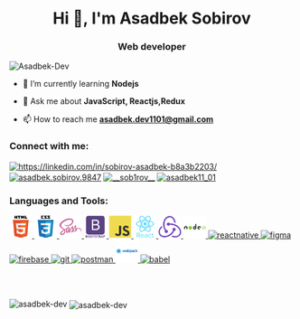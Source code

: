 <h1 align="center">Hi 👋, I'm Asadbek Sobirov</h1>
<h3 align="center">Web developer </h3>

<p align="left"> <img src="https://komarev.com/ghpvc/?username=Asadbek-Dev&label=Profile%20views&color=0e75b6&style=flat" alt="Asadbek-Dev" /> </p>
 
- 🌱 I’m currently learning  **Nodejs**

- 💬 Ask me about **JavaScript, Reactjs,Redux**

- 📫 How to reach me **asadbek.dev1101@gmail.com**

<h3 align="left">Connect with me:</h3>
<p align="left">
<a href="https://linkedin.com/in/https://linkedin.com/in/sobirov-asadbek-b8a3b2203/" target="blank"><img align="center" src="https://cdn.jsdelivr.net/npm/simple-icons@3.0.1/icons/linkedin.svg" alt="https://linkedin.com/in/sobirov-asadbek-b8a3b2203/" height="30" width="40" /></a>
<a href="https://fb.com/asadbek.sobirov.9847" target="blank"><img align="center" src="https://cdn.jsdelivr.net/npm/simple-icons@3.0.1/icons/facebook.svg" alt="asadbek.sobirov.9847" height="30" width="40" /></a>
<a href="https://instagram.com/__sob1rov__" target="blank"><img align="center" src="https://cdn.jsdelivr.net/npm/simple-icons@3.0.1/icons/instagram.svg" alt="__sob1rov__" height="30" width="40" /></a>
<a href="https://t.me/c/asadbek11_01" target="blank"><img align="center" src="https://cdn.jsdelivr.net/npm/simple-icons@3.0.1/icons/telegram.svg" alt="asadbek11_01" height="30" width="40" /></a>
</p>
 
 
<h3 align="left">Languages and Tools:</h3>
<p align="left">
 <a href="https://www.w3.org/html/" target="_blank">
  <img src="https://raw.githubusercontent.com/devicons/devicon/master/icons/html5/html5-original-wordmark.svg" alt="html5" width="40" height="40"/>
</a>
<a href="https://www.w3schools.com/css/" target="_blank">
  <img src="https://raw.githubusercontent.com/devicons/devicon/master/icons/css3/css3-original-wordmark.svg" alt="css3" width="40" height="40"/>
</a>
 <a href="https://sass-lang.com" target="_blank">
  <img src="https://raw.githubusercontent.com/devicons/devicon/master/icons/sass/sass-original.svg" alt="sass" width="40" height="40"/>
</a>
<a href="https://getbootstrap.com" target="_blank">
  <img src="https://raw.githubusercontent.com/devicons/devicon/master/icons/bootstrap/bootstrap-plain-wordmark.svg" alt="bootstrap" width="40" height="40"/>
</a>
 <a href="https://developer.mozilla.org/en-US/docs/Web/JavaScript" target="_blank">
  <img src="https://raw.githubusercontent.com/devicons/devicon/master/icons/javascript/javascript-original.svg" alt="javascript" width="40" height="40"/>
</a>
 <a href="https://reactjs.org/" target="_blank">
  <img src="https://raw.githubusercontent.com/devicons/devicon/master/icons/react/react-original-wordmark.svg" alt="react" width="40" height="40"/>
</a>
 <a href="https://redux.js.org" target="_blank">
  <img src="https://raw.githubusercontent.com/devicons/devicon/master/icons/redux/redux-original.svg" alt="redux" width="40" height="40"/>
</a> 
 <a href="https://nodejs.org" target="_blank">
  <img src="https://raw.githubusercontent.com/devicons/devicon/master/icons/nodejs/nodejs-original-wordmark.svg" alt="nodejs" width="40" height="40"/>
</a>
 <a href="https://reactnative.dev/" target="_blank">
  <img src="https://reactnative.dev/img/header_logo.svg" alt="reactnative" width="40" height="40"/>
</a>
<a href="https://www.figma.com/" target="_blank">
   <img src="https://www.vectorlogo.zone/logos/figma/figma-icon.svg" alt="figma" width="40" height="40"/>
</a>
<a href="https://firebase.google.com/" target="_blank">
  <img src="https://www.vectorlogo.zone/logos/firebase/firebase-icon.svg" alt="firebase" width="40" height="40"/>
</a>
<a href="https://git-scm.com/" target="_blank">
  <img src="https://www.vectorlogo.zone/logos/git-scm/git-scm-icon.svg" alt="git" width="40" height="40"/>
</a>
<a href="https://postman.com" target="_blank">
  <img src="https://www.vectorlogo.zone/logos/getpostman/getpostman-icon.svg" alt="postman" width="40" height="40"/>
</a>
<a href="https://webpack.js.org" target="_blank">
  <img src="https://raw.githubusercontent.com/devicons/devicon/d00d0969292a6569d45b06d3f350f463a0107b0d/icons/webpack/webpack-original-wordmark.svg" alt="webpack" width="40" height="40"/>
</a>
<a href="https://babeljs.io/" target="_blank">
  <img src="https://www.vectorlogo.zone/logos/babeljs/babeljs-icon.svg" alt="babel" width="40" height="40"/> 
</a> 
</p>
</br>
</br>

<div style='display:flex'><p><img align="left" src="https://github-readme-stats.vercel.app/api/top-langs?username=Asadbek-Dev&show_icons=true&locale=en&layout=compact" alt="asadbek-dev" /></p>
 </br>
<p>&nbsp;<img align="center" src="https://github-readme-stats.vercel.app/api?username=asadbek-dev&show_icons=true&locale=en" alt="asadbek-dev" /></p></div>
